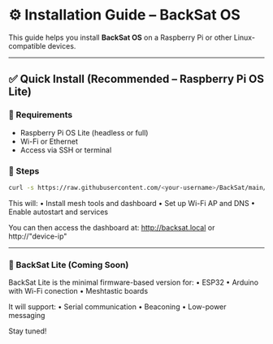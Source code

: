 # ⚙️ Installation Guide – BackSat OS

This guide helps you install **BackSat OS** on a Raspberry Pi or other Linux-compatible devices.

---

## ✅ Quick Install (Recommended – Raspberry Pi OS Lite)

### 🧰 Requirements

- Raspberry Pi OS Lite (headless or full)
- Wi-Fi or Ethernet
- Access via SSH or terminal

### 🧪 Steps

```bash
curl -s https://raw.githubusercontent.com/<your-username>/BackSat/main/backsat-install-script.sh | bash

```

This will:
	•	Install mesh tools and dashboard
	•	Set up Wi-Fi AP and DNS
	•	Enable autostart and services

You can then access the dashboard at:
http://backsat.local or http://"device-ip"

---

### 🧪 BackSat Lite (Coming Soon)

BackSat Lite is the minimal firmware-based version for:
	•	ESP32
	•	Arduino with Wi-Fi conection
	•	Meshtastic boards

It will support:
	•	Serial communication
	•	Beaconing
	•	Low-power messaging

Stay tuned!
